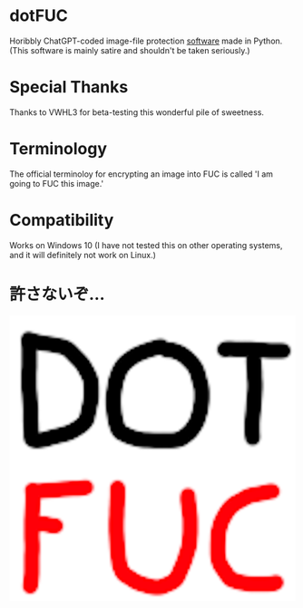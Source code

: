 # dotFUC
Horibbly ChatGPT-coded image-file protection [software](https://github.com/Aelyska/dotFUC/releases/download/Release/dotFUC.exe) made in Python.
(This software is mainly satire and shouldn't be taken seriously.)

# Special Thanks
Thanks to VWHL3 for beta-testing this wonderful pile of sweetness.

# Terminology
The official terminoloy for encrypting an image into FUC is called 'I am going to FUC this image.'

# Compatibility
Works on Windows 10 (I have not tested this on other operating systems, and it will definitely not work on Linux.)

# 許さないぞ…

![Image](https://raw.githubusercontent.com/Aelyska/dotFUC/refs/heads/main/dotFUC-icon.png)
